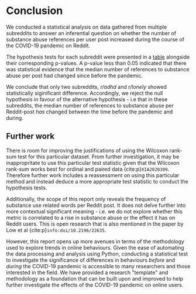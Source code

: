 # Conclusion

We conducted a statistical analysis on data gathered from multiple subreddits to answer an inferential question on whether the number of substance abuse references per user post increased during the course of the COVID-19 pandemic on Reddit.

The hypothesis tests for each subreddit were presented in a [table](results.md) alongside their corresponding p-values. A p-value less than 0.05 indicated that there was statistical evidence that the median number of references to substance abuse per post had changed since before the pandemic.

We conclude that only two subreddits, _r/adhd_ and _r/lonely_ showed statistically siginificant difference. Accordingly, we reject the null hypothesis in favour of the alternative hypothesis - i.e that in these subreddits, the median number of references to substance abuse per Reddit-post _has_ changed between the time before the pandemic and during.
## Further work
There is room for improving the justifications of using the Wilcoxon rank-sum test for this particular dataset. From further investigation, it may be inappropritate to use this particular test statistic given that the Wilcoxon rank-sum works best for ordinal and paired data {cite:p}`XIA2020309`. Therefore further work includes a reassessment on using this particular method and instead deduce a more appropriate test statistic to conduct the hypothesis tests.

Additionally, the scope of this report only reveals the frequency of substance use related words per Reddit post. It does not delve further into more contextual significant meaning - i.e. we do not explore whether this metric is correlated to a rise in substance abuse or the effect it has on Reddit users. This is open research that is also mentioned in the paper by Low et al {cite:p}`info:doi/10.2196/22635`. 

However, this report opens up more avenues in terms of the methodology used to explore trends in online behaviours. Given the ease of automating the data processing and analysis using Python, conducting a statistical test to investigate the significance of differences in behaviours _before_ and _during_ the COVID-19 pandemic is accessible to many researchers and those interested in the field. We have provided a research "template" and methodology as a foundation that can be built upon and improved to help further investigate the effects of the COVID-19 pandemic on online users. 

